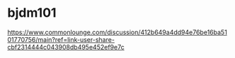 # bjdm101
https://www.commonlounge.com/discussion/412b649a4dd94e76be16ba5101770756/main?ref=link-user-share-cbf2314444c043908db495e452ef9e7c

